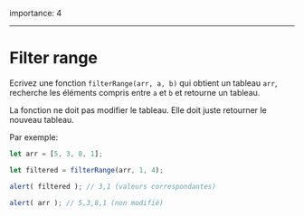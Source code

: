 importance: 4

---

# Filter range

Ecrivez une fonction `filterRange(arr, a, b)` qui obtient un tableau `arr`, recherche les éléments compris entre `a` et `b` et retourne un tableau. 

La fonction ne doit pas modifier le tableau. Elle doit juste retourner le nouveau tableau.

Par exemple:

```js
let arr = [5, 3, 8, 1];

let filtered = filterRange(arr, 1, 4); 

alert( filtered ); // 3,1 (valeurs correspondantes)

alert( arr ); // 5,3,8,1 (non modifié)
```

